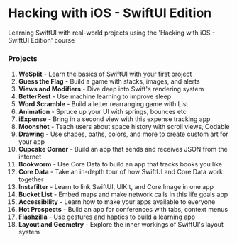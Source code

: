 # Hacking with iOS - SwiftUI Edition
Learning SwiftUI with real-world projects using the 'Hacking with iOS - SwiftUI Edition' course

### Projects

1. **WeSplit** - Learn the basics of SwiftUI with your first project
2. **Guess the Flag** - Build a game with stacks, images, and alerts
3. **Views and Modifiers** - Dive deep into Swift's rendering system
4. **BetterRest** - Use machine learning to improve sleep
5. **Word Scramble** - Build a letter rearranging game with List
6. **Animation** - Spruce up your UI with springs, bounces etc
7. **iExpense** - Bring in a second view with this expense tracking app
8. **Moonshot** - Teach users about space history with scroll views, Codable
9. **Drawing** - Use shapes, paths, colors, and more to create custom art for your app
10. **Cupcake Corner** - Build an app that sends and receives JSON from the internet
11. **Bookworm** - Use Core Data to build an app that tracks books you like
12. **Core Data** - Take an in-depth tour of how SwiftUI and Core Data work together
13. **Instafilter** - Learn to link SwiftUI, UIKit, and Core Image in one app
14. **Bucket List** - Embed maps and make network calls in this life goals app
15. **Accessibility** - Learn how to make your apps available to everyone
16. **Hot Prospects** - Build an app for conferences with tabs, context menus
17. **Flashzilla** - Use gestures and haptics to build a learning app
18. **Layout and Geometry** - Explore the inner workings of SwiftUI's layout system
